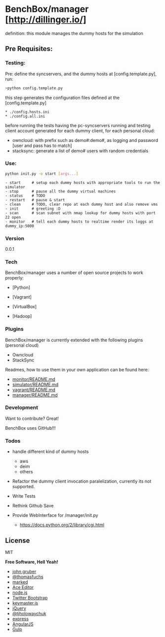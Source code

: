 # BenchBox/manager [http://dillinger.io/]

definition: this module manages the dummy hosts for the simulation

## Pre Requisites:
### Testing:
Pre: define the syncservers, and the dummy hosts at [config.template.py], run:
```sh
>python config.template.py
```
this step generates the configuration files defined at the [config.template.py]

    * ./config.hosts.ini
    * ./config.all.ini


before running the tests having the pc-syncservers running and testing client account generated for each dummy
client, for each personal cloud:
 * owncloud: with prefix such as demo#:demo#, as logging and password [user and pass has to match]
 * stacksync: generate a list of demo# users with random credentials



### Use:


```sh
python init.py -o start [args...]
```

    - start     # setup each dummy hosts with appropriate tools to run the simulator
    - stop      # pause all the dummy virtual machines
    - status    # TODO
    - restart   # pause & start
    - clean     # TODO, clear repo at each dummy host and also remove vms
    - init      # greeting :D
    - scan      # scan subnet with nmap lookup for dummy hosts with port 22 open
    - monitor   # tell each dummy hosts to realtime render its loggs at dummy_ip:5000
 
### Version
0.0.1

### Tech

BenchBox/manager uses a number of open source projects to work properly:

* [Python]


* [Vagrant]
* [VirtualBox]
* [Hadoop]


 
 
### Plugins

BenchBox/manager is currently extended with the following plugins (personal cloud)

* Owncloud
* StackSync

Readmes, how to use them in your own application can be found here:

* [monitor/README.md](https://github.com/2XL/BenchBox/tree/master/monitor/README.md)
* [simulator/README.md](https://github.com/2XL/BenchBox/tree/master/simulator/README.md)
* [vagrant/README.md](https://github.com/2XL/BenchBox/tree/master/vagrant/README.md)
* [manager/README.md](https://github.com/2XL/BenchBox/tree/master/manager/README.md)

### Development

Want to contribute? Great!

BenchBox uses GitHub!!!


### Todos
- handle different kind of dummy hosts
	* aws
	* deim
	* others
- Refactor the dummy client invocation paralelization, currently its not supported.
- Write Tests
- Rethink Github Save 

- Provide WebInterface for /manager/init.py
	* https://docs.python.org/2/library/cgi.html



License
----

MIT


**Free Software, Hell Yeah!**

- [john gruber](http://daringfireball.net)
- [@thomasfuchs](http://twitter.com/thomasfuchs) 
- [marked](https://github.com/chjj/marked)
- [Ace Editor](http://ace.ajax.org)
- [node.js](http://nodejs.org)
- [Twitter Bootstrap](http://twitter.github.com/bootstrap/)
- [keymaster.js](https://github.com/madrobby/keymaster)
- [jQuery](http://jquery.com)
- [@tjholowaychuk](http://twitter.com/tjholowaychuk)
- [express](http://expressjs.com)
- [AngularJS](http://angularjs.org)
- [Gulp](http://gulpjs.com)
